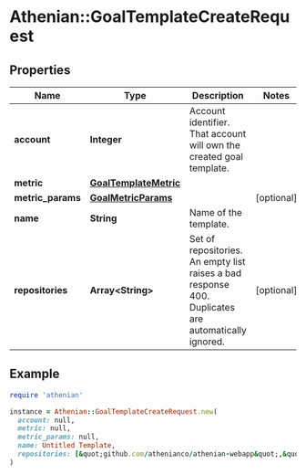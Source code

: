 # Athenian::GoalTemplateCreateRequest

## Properties

| Name | Type | Description | Notes |
| ---- | ---- | ----------- | ----- |
| **account** | **Integer** | Account identifier. That account will own the created goal template. |  |
| **metric** | [**GoalTemplateMetric**](GoalTemplateMetric.md) |  |  |
| **metric_params** | [**GoalMetricParams**](GoalMetricParams.md) |  | [optional] |
| **name** | **String** | Name of the template. |  |
| **repositories** | **Array&lt;String&gt;** | Set of repositories. An empty list raises a bad response 400. Duplicates are automatically ignored. | [optional] |

## Example

```ruby
require 'athenian'

instance = Athenian::GoalTemplateCreateRequest.new(
  account: null,
  metric: null,
  metric_params: null,
  name: Untitled Template,
  repositories: [&quot;github.com/athenianco/athenian-webapp&quot;,&quot;github.com/athenianco/athenian-api&quot;]
)
```

